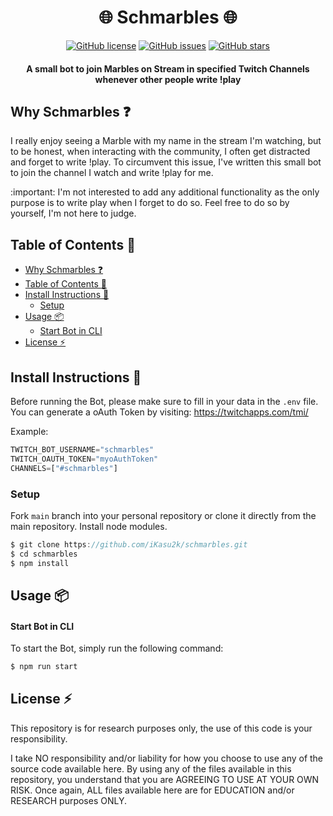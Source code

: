 <center>
<p align="center">
<h1>🌐 Schmarbles 🌐</h1>
<a href="https://github.com/iKasu2k/schmarbles"><img alt="GitHub license" src="https://img.shields.io/github/license/iKasu2k/schmarbles"></a> <a href="https://github.com/iKasu2k/schmarbles/issues"><img alt="GitHub issues" src="https://img.shields.io/github/issues/iKasu2k/schmarbles"></a> <a href="https://github.com/iKasu2k/schmarbles/stargazers"><img alt="GitHub stars" src="https://img.shields.io/github/stars/iKasu2k/schmarbles"></a></p>
</center>

<center>
    <h4>A small bot to join Marbles on Stream in specified Twitch Channels whenever other people write !play</h4>
</center>

## Why Schmarbles :question:
I really enjoy seeing a Marble with my name in the stream I'm watching, but to be honest, when interacting
with the community, I often get distracted and forget to write !play. To circumvent this issue, I've written
this small bot to join the channel I watch and write !play for me. 

:important: I'm not interested to add any additional functionality as the only purpose is to write 
play when I forget to do so. Feel free to do so by yourself, I'm not here to judge.

## Table of Contents :book:
- [Why Schmarbles :question:](#why-schmarbles-question)
- [Table of Contents :book:](#table-of-contents-book)
- [Install Instructions :wrench:](#install-instructions-wrench)
  - [Setup](#setup)
- [Usage :package:](#usage-package)
    - [Start Bot in CLI](#start-bot-in-cli)
- [License :zap:](#license-zap)

## Install Instructions :wrench:
Before running the Bot, please make sure to fill in your data in the `.env` file.
You can generate a oAuth Token by visiting: https://twitchapps.com/tmi/

Example:
```javascript
TWITCH_BOT_USERNAME="schmarbles"
TWITCH_OAUTH_TOKEN="myoAuthToken"
CHANNELS=["#schmarbles"]
```

### Setup
Fork `main` branch into your personal repository or clone it directly from the main repository. Install node modules.

```javascript
$ git clone https://github.com/iKasu2k/schmarbles.git
$ cd schmarbles
$ npm install
```

## Usage :package:

#### Start Bot in CLI
To start the Bot, simply run the following command:
```sh
$ npm run start
```

## License :zap:
This repository is for research purposes only, the use of this code is your responsibility.

I take NO responsibility and/or liability for how you choose to use any of the source code available here. By using any of the files available in this repository, you understand that you are AGREEING TO USE AT YOUR OWN RISK. Once again, ALL files available here are for EDUCATION and/or RESEARCH purposes ONLY.